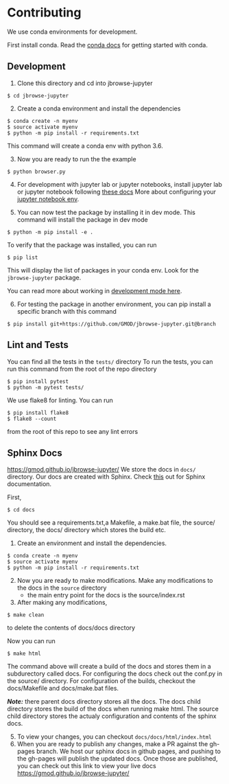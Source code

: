 # Contributing

We use conda environments for development.

First install conda. Read the
[conda docs](https://docs.conda.io/projects/conda/en/latest/user-guide/install/index.html)
for getting started with conda.

## Development

1. Clone this directory and cd into jbrowse-jupyter

```
$ cd jbrowse-jupyter
```

2. Create a conda environment and install the dependencies

```
$ conda create -n myenv
$ source activate myenv
$ python -m pip install -r requirements.txt
```

This command will create a conda env with python 3.6.

3. Now you are ready to run the the example

```
$ python browser.py
```

4. For development with jupyter lab or jupyter notebooks, install jupyter lab or
   jupyter notebook following [these docs](https://jupyter.org/install) More
   about configuring your
   [jupyter notebook env](https://softwarejargon.com/jupyterlab-and-conda-environment-installation-and-setup/).

5. You can now test the package by installing it in dev mode. This command will
   install the package in dev mode

```
$ python -m pip install -e .
```

To verify that the package was installed, you can run

```
$ pip list
```

This will display the list of packages in your conda env. Look for the
`jbrowse-jupyter` package.

You can read more about working in
[development mode here](https://packaging.python.org/en/latest/guides/distributing-packages-using-setuptools/#working-in-development-mode).

6. For testing the package in another environment, you can pip install a
   specific branch with this command

```
$ pip install git+https://github.com/GMOD/jbrowse-jupyter.git@branch
```

## Lint and Tests

You can find all the tests in the `tests/` directory To run the tests, you can
run this command from the root of the repo directory

```
$ pip install pytest
$ python -m pytest tests/
```

We use flake8 for linting. You can run

```
$ pip install flake8
$ flake8 --count
```

from the root of this repo to see any lint errors

## Sphinx Docs

https://gmod.github.io/jbrowse-jupyter/ We store the docs in `docs/` directory.
Our docs are created with Sphinx. Check
[this](https://www.sphinx-doc.org/en/master/contents.html) out for Sphinx
documentation.

First,

```
$ cd docs
```

You should see a requirements.txt,a Makefile, a make.bat file, the source/
directory, the docs/ directory which stores the build etc.

1. Create an environment and install the dependencies.

```
$ conda create -n myenv
$ source activate myenv
$ python -m pip install -r requirements.txt
```

2. Now you are ready to make modifications. Make any modifications to the docs
   in the `source` directory
   - the main entry point for the docs is the source/index.rst
3. After making any modifications,

```
$ make clean
```

to delete the contents of docs/docs directory

Now you can run

```
$ make html
```

The command above will create a build of the docs and stores them in a
subdurectory called docs. For configuring the docs check out the conf.py in the
source/ directory. For configuration of the builds, checkout the docs/Makefile
and docs/make.bat files.

**_Note:_** there parent docs directory stores all the docs. The docs child
directory stores the build of the docs when running make html. The source child
directory stores the actualy configuration and contents of the sphinx docs.

5. To view your changes, you can checkout `docs/docs/html/index.html`
6. When you are ready to publish any changes, make a PR against the gh-pages
   branch. We host our sphinx docs in github pages, and pushing to the gh-pages
   will publish the updated docs. Once those are published, you can check out
   this link to view your live docs https://gmod.github.io/jbrowse-jupyter/
